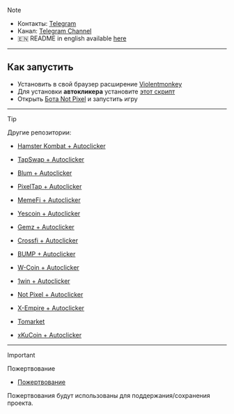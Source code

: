 > [!NOTE]
> - Контакты: [Telegram](https://t.me/mudachyo) 
> - Канал: [Telegram Channel](https://t.me/shopalenka) 
> - 🇪🇳 README in english available [here](README-EN.md)
---
## Как запустить
- Установить в свой браузер расширение [Violentmonkey](https://chromewebstore.google.com/detail/violentmonkey/jinjaccalgkegednnccohejagnlnfdag?hl=be)
- Для установки **автокликера** установите [этот скрипт](https://github.com/mudachyo/Not-Pixel/raw/main/not-autoclicker.user.js)
- Открыть [Бота Not Pixel]([https://web.telegram.org/k/#?tgaddr=tg%3A%2F%2Fresolve%3Fdomain%3Dnotpixel%26appname%3Dapp%26startapp%3Df2475526](https://t.me/notpixel/app?startapp=f1428398444_s574446)) и запустить игру

---
> [!TIP]
> Другие репозитории:
> 
> - [Hamster Kombat + Autoclicker](https://github.com/mudachyo/Hamster-Kombat)
> 
> - [TapSwap + Autoclicker](https://github.com/mudachyo/TapSwap)
> 
> - [Blum + Autoclicker](https://github.com/mudachyo/Blum)
>
> - [PixelTap + Autoclicker](https://github.com/mudachyo/PixelTap)
> 
> - [MemeFi + Autoclicker](https://github.com/mudachyo/MemeFi-Coin)
>
> - [Yescoin + Autoclicker](https://github.com/mudachyo/Yescoin)
>
> - [Gemz + Autoclicker](https://github.com/mudachyo/Gemz)
>
> - [Сrossfi + Autoclicker](https://github.com/mudachyo/Crossfi)
>
> - [BUMP + Autoclicker](https://github.com/mudachyo/BUMP)
>
> - [W-Coin + Autoclicker](https://github.com/mudachyo/W-Coin)
>
> - [1win + Autoclicker](https://github.com/mudachyo/1win-Token)
>
> - [Not Pixel + Autoclicker](https://github.com/mudachyo/Not-Pixel)
>
> - [X-Empire + Autoclicker](https://github.com/mudachyo/X-Empire)
>
> - [Tomarket](https://github.com/mudachyo/Tomarket)
>
> - [xKuCoin + Autoclicker](https://github.com/mudachyo/xKuCoin)
---
> [!IMPORTANT] 
> Пожертвование
> 
> - [Пожертвование](https://mudachyo.codes/donate/)
> 
> Пожертвования будут использованы для поддержания/сохранения проекта.
